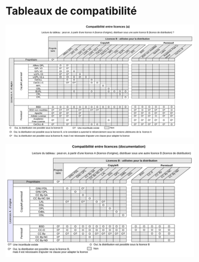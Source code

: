 # Tableaux de compatibilité




![Table de compatibilité entre licences](images/table_compatibilite_tout_objet_versionWEB.png)


![Table de compatibilité entre licences (documentation)](images/table_compatibilite_docu_versionWEB.png)


